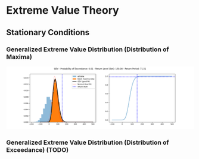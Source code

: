 # Extreme Value Theory

## Stationary Conditions

### Generalized Extreme Value Distribution (Distribution of Maxima)

![Image Alt Text](imgs/gev.png)

### Generalized Extreme Value Distribution (Distribution of Exceedance) (TODO)
